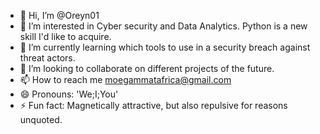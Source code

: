 - 👋 Hi, I’m @Oreyn01
- 👀 I’m interested in Cyber security and Data Analytics. Python is a new skill I'd like to acquire.
- 🌱 I’m currently learning which tools to use in a security breach against threat actors.
- 💞️ I’m looking to collaborate on different projects of the future.
- 📫 How to reach me moegammatafrica@gmail.com
- 😄 Pronouns: 'We;I;You'
- ⚡ Fun fact: Magnetically attractive, but also repulsive for reasons unquoted.

<!---
Oreyn01/Oreyn01 is a ✨ special ✨ repository because its `README.md` (this file) appears on your GitHub profile.
You can click the Preview link to take a look at your changes.
--->
